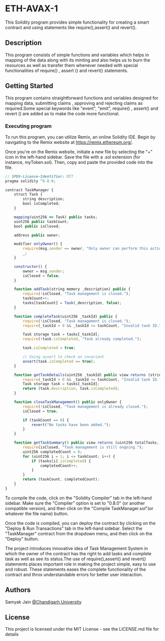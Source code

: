 # ETH-AVAX-1 

This Solidity program provides simple functionality for creating a smart contract and using statements like require(),assert() and revert().

## Description

This program consists of simple functions and variables which helps in mapping of the data along with its minting and also helps us to burn the resources as well as transfer them whenever needed with special functionalities of require() , assert () and revert() statements.

## Getting Started

This program contains straightforward functions and variables designed for mapping data, submitting claims , approving and rejecting claims as required.Some special keywords like "event", "emit", require() , assert() and revert () are added as to make the code more functional.

### Executing program

To run this program, you can utilize Remix, an online Solidity IDE. Begin by navigating to the Remix website at https://remix.ethereum.org/.

Once you're on the Remix website, initiate a new file by selecting the "+" icon in the left-hand sidebar. Save the file with a .sol extension (for instance, myToken.sol). Then, copy and paste the provided code into the file.

```javascript
// SPDX-License-Identifier: MIT
pragma solidity ^0.8.0;

contract TaskManager {
    struct Task {
        string description;
        bool isCompleted;
    }

    mapping(uint256 => Task) public tasks;
    uint256 public taskCount;
    bool public isClosed;

    address public owner;

    modifier onlyOwner() {
        require(msg.sender == owner, "Only owner can perform this action.");
        _;
    }

    constructor() {
        owner = msg.sender;
        isClosed = false;
    }

    function addTask(string memory _description) public {
        require(!isClosed, "Task management is closed.");
        taskCount++;
        tasks[taskCount] = Task(_description, false);
    }

    function completeTask(uint256 _taskId) public {
        require(!isClosed, "Task management is closed.");
        require(_taskId > 0 && _taskId <= taskCount, "Invalid task ID.");

        Task storage task = tasks[_taskId];
        require(!task.isCompleted, "Task already completed.");

        task.isCompleted = true;

        // Using assert to check an invariant
        assert(task.isCompleted == true);
    }

    function getTaskDetails(uint256 _taskId) public view returns (string memory description, bool isCompleted) {
        require(_taskId > 0 && _taskId <= taskCount, "Invalid task ID.");
        Task storage task = tasks[_taskId];
        return (task.description, task.isCompleted);
    }

    function closeTaskManagement() public onlyOwner {
        require(!isClosed, "Task management is already closed.");
        isClosed = true;

        if (taskCount == 0) {
            revert("No tasks have been added.");
        }
    }

    function getTaskSummary() public view returns (uint256 totalTasks, uint256 completedTasks) {
        require(isClosed, "Task management is still ongoing.");
        uint256 completedCount = 0;
        for (uint256 i = 1; i <= taskCount; i++) {
            if (tasks[i].isCompleted) {
                completedCount++;
            }
        }
        return (taskCount, completedCount);
    }
}


```

To compile the code, click on the "Solidity Compiler" tab in the left-hand sidebar. Make sure the "Compiler" option is set to "0.8.0" (or another compatible version), and then click on the "Compile TaskManager.sol"(or whatever the file name) button.

Once the code is compiled, you can deploy the contract by clicking on the "Deploy & Run Transactions" tab in the left-hand sidebar. Select the "TaskManager" contract from the dropdown menu, and then click on the "Deploy" button.

The project introduces innovative idea of Task Management System in which the owner of the contract has the right to add tasks and complete task as well as see its status.The use of require(),assert() and revert() statements places important role in making the project simple, easy to use and robust. These statements eases the complete functionality of the contract and thros understandable errors for better user interaction.

## Authors

Samyak Jain
[@Chandigarh University](www.linkedin.com/in/samyak-jain-179710233/)


## License

This project is licensed under the MIT License - see the LICENSE.md file for details
